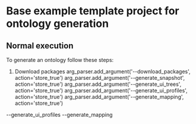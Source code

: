# Base example template project for ontology generation


## Normal execution

To generate an ontology follow these steps:

1. Download packages
    arg_parser.add_argument('--download_packages', action='store_true')
    arg_parser.add_argument('--generate_snapshot', action='store_true')
    arg_parser.add_argument('--generate_ui_trees', action='store_true')
    arg_parser.add_argument('--generate_ui_profiles', action='store_true')
    arg_parser.add_argument('--generate_mapping', action='store_true')


--generate_ui_profiles  --generate_mapping